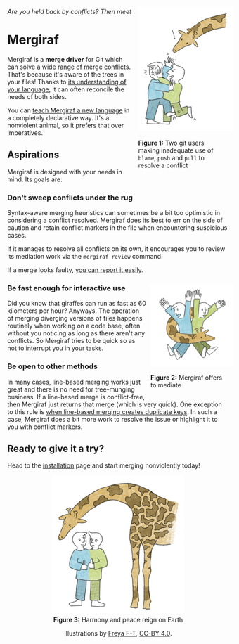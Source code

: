 <div style="float: right; width: 14em; margin: 10px;">
<img src="./img/scene_1.png" alt="A giraffe observes a fighting pair" style="padding: 10px; background-color: white" />
<p class="figurecaption"><strong>Figure 1:</strong> Two git users making inadequate use of <code>blame</code>, <code>push</code> and <code>pull</code> to resolve a conflict</p>
</div>

*Are you held back by conflicts? Then meet*

# Mergiraf

Mergiraf is a **merge driver** for Git which can solve [a wide range of merge conflicts](./conflicts.md). That's because it's aware of the trees in your files!
Thanks to [its understanding of your language](./languages.md), it can often reconcile the needs of both sides.

You can [teach Mergiraf a new language](./adding-a-language.md) in a completely declarative way. It's a nonviolent animal, so it prefers that over imperatives.

## Aspirations

Mergiraf is designed with your needs in mind. Its goals are:

### Don't sweep conflicts under the rug

Syntax-aware merging heuristics can sometimes be a bit too optimistic in considering a conflict resolved. Mergiraf does its best to err on the side of caution and retain conflict markers in the file when encountering suspicious cases.

If it manages to resolve all conflicts on its own, it encourages you to review its mediation work via the `mergiraf review` command.

<div id="review_session_cast"></div>
<script>
 AsciinemaPlayer.create('asciinema/session.cast', document.getElementById('review_session_cast'), {
   poster: 'npt:0:11',
   preload: true
 });
</script>

If a merge looks faulty, [you can report it easily](./usage.md#reporting-a-bad-merge).

<div style="float: right; width: 12em; margin: 10px">
<img src="./img/scene_2.png" alt="The giraffe surrounds the pair with its neck and they are surprised by its intervention" style="width: 15em; padding: 10px; background-color: white" />
<p class="figurecaption"><strong>Figure 2:</strong> Mergiraf offers to mediate</p>
</div>

### Be fast enough for interactive use

Did you know that giraffes can run as fast as 60 kilometers per hour? Anyways. The operation of merging diverging versions of files happens routinely when working on a code base, often without you noticing as long as there aren't any conflicts. So Mergiraf tries to be quick so as not to interrupt you in your tasks.

### Be open to other methods

In many cases, line-based merging works just great and there is no need for tree-munging business. If a line-based merge is conflict-free, then Mergiraf just returns that merge (which is very quick).
One exception to this rule is [when line-based merging creates duplicate keys](./conflicts.md#line-based-merges). In such a case, Mergiraf does a bit more work to resolve the issue or highlight it to you with conflict markers.

## Ready to give it a try?

Head to the [installation](./installation.md) page and start merging nonviolently today!

<div style="text-align: center; margin: 10px;">
<img src="./img/scene_3.png" alt="The giraffe winks with the pair successfully reconciled, as they are now siamese siblings" style="padding: 10px; background-color: white; width: 20em" >
<div class="figurecaption"><strong>Figure 3:</strong> Harmony and peace reign on Earth</div>

Illustrations by [Freya F-T](https://freyaft.com), [CC-BY 4.0](https://creativecommons.org/licenses/by/4.0/).
</div>

